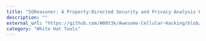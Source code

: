 ```yaml
---
title: "5GReasoner: A Property-Directed Security and Privacy Analysis Framework for 5G Cellular Network Protocol"
description: ""
external_url: "https://github.com/W00t3k/Awesome-Cellular-Hacking/blob/master/5GReasoner.pdf"
category: "White Hat Tools"
---
```

